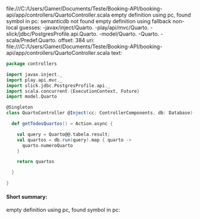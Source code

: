 file:///C:/Users/Gamer/Documents/Teste/Booking-API/booking-api/app/controllers/QuartoController.scala
empty definition using pc, found symbol in pc: 
semanticdb not found
empty definition using fallback
non-local guesses:
	 -javax/inject/Quarto.
	 -play/api/mvc/Quarto.
	 -slick/jdbc/PostgresProfile.api.Quarto.
	 -model/Quarto.
	 -Quarto.
	 -scala/Predef.Quarto.
offset: 384
uri: file:///C:/Users/Gamer/Documents/Teste/Booking-API/booking-api/app/controllers/QuartoController.scala
text:
```scala
package controllers

import javax.inject._
import play.api.mvc._
import slick.jdbc.PostgresProfile.api._
import scala.concurrent.{ExecutionContext, Future}
import model.Quarto

@Singleton
class QuartoController @Inject(cc: ControllerComponents, db: Database)(implicit ec: ExecutionContext) extends BaseController(cc) {

  def getTodosQuartos() = Action.async {

    val query = Quarto@@.tabela.result;
    val quartos = db.run(query).map { quarto -> 
      quarto.numeroQuarto
    }

    return quartos

  }

}

```


#### Short summary: 

empty definition using pc, found symbol in pc: 